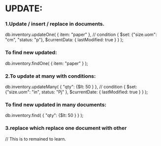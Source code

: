 # UPDATE:

### 1.Update / insert / replace in documents.

db.inventory.updateOne(
    { item: "paper" }, // condition
    { 
        $set: {"size.uom": "cm", "status: "p"},
        $currentData: { lastModified: true }
    }
);

### To find new updated:
db.inventory.findOne(
    { item: "paper" }
);

### 2.To update at many with conditions:
db.inventory.updateMany(
    { "qty": {$lt: 50 } }, // condition
    {
        $set: {"size.uom": "in", status: "Pj" },
        $currentDate: { lastModified: true }
    }
);

### To find new updated in many documents:
db.inventory.find(
    { "qty": {$lt: 50 } }
);

### 3.replace which replace one document with other
// This is to remained to learn.